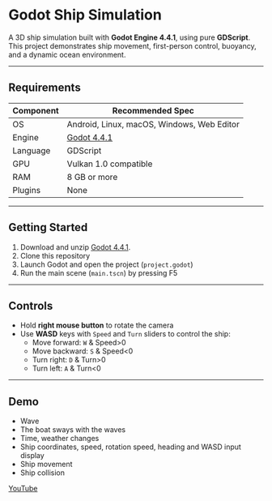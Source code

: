 # Godot Ship Simulation

A 3D ship simulation built with **Godot Engine 4.4.1**, using pure **GDScript**.  
This project demonstrates ship movement, first-person control, buoyancy, and a dynamic ocean environment.

---

## Requirements

| Component   | Recommended Spec |
|-------------|------------------|
| OS          | Android, Linux, macOS, Windows, Web Editor|
| Engine      | [Godot 4.4.1](https://godotengine.org/download/) |
| Language    | GDScript |
| GPU         | Vulkan 1.0 compatible |
| RAM         | 8 GB or more |
| Plugins     | None |

---

## Getting Started

1. Download and unzip [Godot 4.4.1](https://godotengine.org/download).
2. Clone this repository
3. Launch Godot and open the project (`project.godot`)
4. Run the main scene (`main.tscn`) by pressing F5

---

## Controls
- Hold **right mouse button** to rotate the camera  
- Use **WASD** keys with `Speed` and `Turn` sliders to control the ship:
  - Move forward: `W` & Speed>0
  - Move backward: `S` & Speed<0
  - Turn right: `D` & Turn>0
  - Turn left: `A` & Turn<0

---

## Demo
- Wave
- The boat sways with the waves
- Time, weather changes
- Ship coordinates, speed, rotation speed, heading and WASD input display
- Ship movement
- Ship collision

[YouTube](https://youtu.be/ytp1Ylk-Too)
